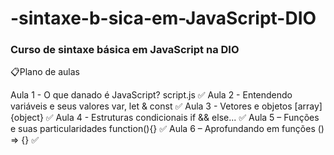 # -sintaxe-b-sica-em-JavaScript-DIO

### Curso de sintaxe básica em JavaScript na DIO

📋Plano de aulas

Aula 1 - O que danado é JavaScript? script.js ✅
Aula 2 - Entendendo variáveis e seus valores var, let & const ✅
Aula 3 - Vetores e objetos [array] {object} ✅
Aula 4 - Estruturas condicionais if && else... ✅
Aula 5 – Funções e suas particularidades function(){} ✅
Aula 6 – Aprofundando em funções () => {} ✅

